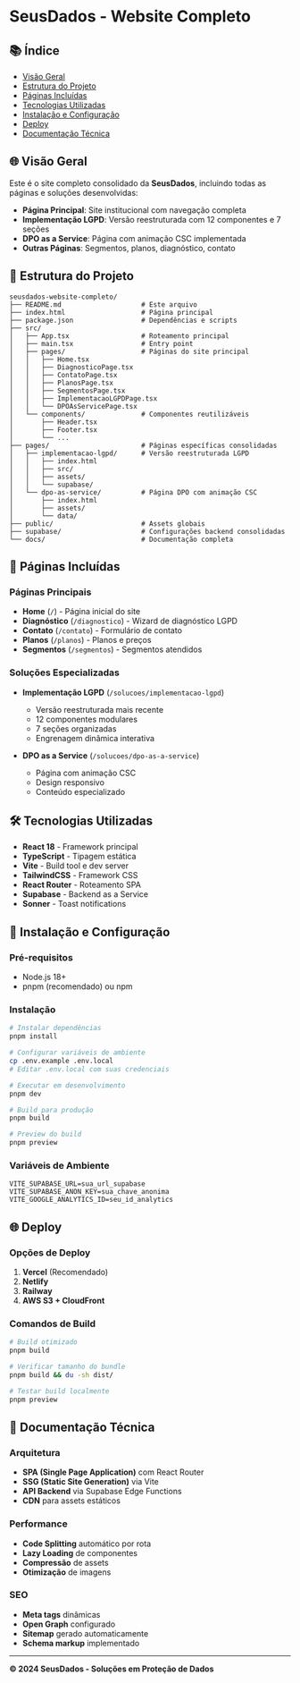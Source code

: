 # SeusDados - Website Completo

## 📚 Índice
- [Visão Geral](#visão-geral)
- [Estrutura do Projeto](#estrutura-do-projeto)
- [Páginas Incluídas](#páginas-incluídas)
- [Tecnologias Utilizadas](#tecnologias-utilizadas)
- [Instalação e Configuração](#instalação-e-configuração)
- [Deploy](#deploy)
- [Documentação Técnica](#documentação-técnica)

## 🌐 Visão Geral

Este é o site completo consolidado da **SeusDados**, incluindo todas as páginas e soluções desenvolvidas:

- **Página Principal**: Site institucional com navegação completa
- **Implementação LGPD**: Versão reestruturada com 12 componentes e 7 seções
- **DPO as a Service**: Página com animação CSC implementada
- **Outras Páginas**: Segmentos, planos, diagnóstico, contato

## 📱 Estrutura do Projeto

```
seusdados-website-completo/
├── README.md                    # Este arquivo
├── index.html                   # Página principal
├── package.json                 # Dependências e scripts
├── src/
│   ├── App.tsx                  # Roteamento principal
│   ├── main.tsx                 # Entry point
│   ├── pages/                   # Páginas do site principal
│   │   ├── Home.tsx
│   │   ├── DiagnosticoPage.tsx
│   │   ├── ContatoPage.tsx
│   │   ├── PlanosPage.tsx
│   │   ├── SegmentosPage.tsx
│   │   ├── ImplementacaoLGPDPage.tsx
│   │   └── DPOAsServicePage.tsx
│   └── components/              # Componentes reutilizáveis
│       ├── Header.tsx
│       ├── Footer.tsx
│       └── ...
├── pages/                       # Páginas específicas consolidadas
│   ├── implementacao-lgpd/      # Versão reestruturada LGPD
│   │   ├── index.html
│   │   ├── src/
│   │   ├── assets/
│   │   └── supabase/
│   └── dpo-as-service/          # Página DPO com animação CSC
│       ├── index.html
│       ├── assets/
│       └── data/
├── public/                      # Assets globais
├── supabase/                    # Configurações backend consolidadas
└── docs/                        # Documentação completa
```

## 📜 Páginas Incluídas

### Páginas Principais
- **Home** (`/`) - Página inicial do site
- **Diagnóstico** (`/diagnostico`) - Wizard de diagnóstico LGPD
- **Contato** (`/contato`) - Formulário de contato
- **Planos** (`/planos`) - Planos e preços
- **Segmentos** (`/segmentos`) - Segmentos atendidos

### Soluções Especializadas
- **Implementação LGPD** (`/solucoes/implementacao-lgpd`)
  - Versão reestruturada mais recente
  - 12 componentes modulares
  - 7 seções organizadas
  - Engrenagem dinâmica interativa
  
- **DPO as a Service** (`/solucoes/dpo-as-a-service`)
  - Página com animação CSC
  - Design responsivo
  - Conteúdo especializado

## 🛠️ Tecnologias Utilizadas

- **React 18** - Framework principal
- **TypeScript** - Tipagem estática
- **Vite** - Build tool e dev server
- **TailwindCSS** - Framework CSS
- **React Router** - Roteamento SPA
- **Supabase** - Backend as a Service
- **Sonner** - Toast notifications

## 🚀 Instalação e Configuração

### Pré-requisitos
- Node.js 18+
- pnpm (recomendado) ou npm

### Instalação

```bash
# Instalar dependências
pnpm install

# Configurar variáveis de ambiente
cp .env.example .env.local
# Editar .env.local com suas credenciais

# Executar em desenvolvimento
pnpm dev

# Build para produção
pnpm build

# Preview do build
pnpm preview
```

### Variáveis de Ambiente

```env
VITE_SUPABASE_URL=sua_url_supabase
VITE_SUPABASE_ANON_KEY=sua_chave_anonima
VITE_GOOGLE_ANALYTICS_ID=seu_id_analytics
```

## 🌐 Deploy

### Opções de Deploy

1. **Vercel** (Recomendado)
2. **Netlify**
3. **Railway**
4. **AWS S3 + CloudFront**

### Comandos de Build

```bash
# Build otimizado
pnpm build

# Verificar tamanho do bundle
pnpm build && du -sh dist/

# Testar build localmente
pnpm preview
```

## 📝 Documentação Técnica

### Arquitetura
- **SPA (Single Page Application)** com React Router
- **SSG (Static Site Generation)** via Vite
- **API Backend** via Supabase Edge Functions
- **CDN** para assets estáticos

### Performance
- **Code Splitting** automático por rota
- **Lazy Loading** de componentes
- **Compressão** de assets
- **Otimização** de imagens

### SEO
- **Meta tags** dinâmicas
- **Open Graph** configurado
- **Sitemap** gerado automaticamente
- **Schema markup** implementado

---

**© 2024 SeusDados - Soluções em Proteção de Dados**